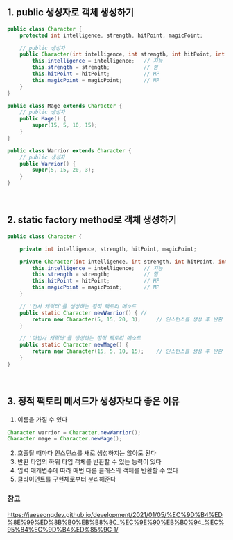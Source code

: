 ## 1. public 생성자로 객체 생성하기

```java
public class Character {
    protected int intelligence, strength, hitPoint, magicPoint;

    // public 생성자
    public Character(int intelligence, int strength, int hitPoint, int magicPoint) {
        this.intelligence = intelligence;   // 지능
        this.strength = strength;           // 힘
        this.hitPoint = hitPoint;           // HP
        this.magicPoint = magicPoint;       // MP
    }
}
```

```java
public class Mage extends Character {
    // public 생성자
    public Mage() {
        super(15, 5, 10, 15);
    }
}
```
```java
public class Warrior extends Character {
    // public 생성자
    public Warrior() {
        super(5, 15, 20, 3);
    }
}
```

<br>

## 2. static factory method로 객체 생성하기

```java
public class Character {

    private int intelligence, strength, hitPoint, magicPoint;

    private Character(int intelligence, int strength, int hitPoint, int magicPoint) {
        this.intelligence = intelligence;   // 지능
        this.strength = strength;           // 힘
        this.hitPoint = hitPoint;           // HP
        this.magicPoint = magicPoint;       // MP
    }

    // '전사 캐릭터'를 생성하는 정적 팩토리 메소드
    public static Character newWarrior() { // 
        return new Character(5, 15, 20, 3);     // 인스턴스를 생성 후 반환
    }

    // '마법사 캐릭터'를 생성하는 정적 팩토리 메소드
    public static Character newMage() {
        return new Character(15, 5, 10, 15);    // 인스턴스를 생성 후 반환
    }
}
```

<br>

## 3. 정적 팩토리 메서드가 생성자보다 좋은 이유
1) 이름을 가질 수 있다
```java
Character warrior = Character.newWarrior();
Character mage = Character.newMage();
```
2) 호출될 때마다 인스턴스를 새로 생성하지는 않아도 된다
3) 반환 타입의 하위 타입 객체를 반환할 수 있는 능력이 있다
4) 입력 매개변수에 따라 매번 다른 클래스의 객체를 반환할 수 있다
5) 클라이언트를 구현체로부터 분리해준다
### 참고
https://jaeseongdev.github.io/development/2021/01/05/%EC%9D%B4%ED%8E%99%ED%8B%B0%EB%B8%8C_%EC%9E%90%EB%B0%94_%EC%95%84%EC%9D%B4%ED%85%9C_1/
